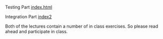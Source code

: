 Testing Part [index.html](index.html)

Integration Part [index2](index2.html)

Both of the lectures contain a number of in class exercises. So please read ahead and participate in class.
